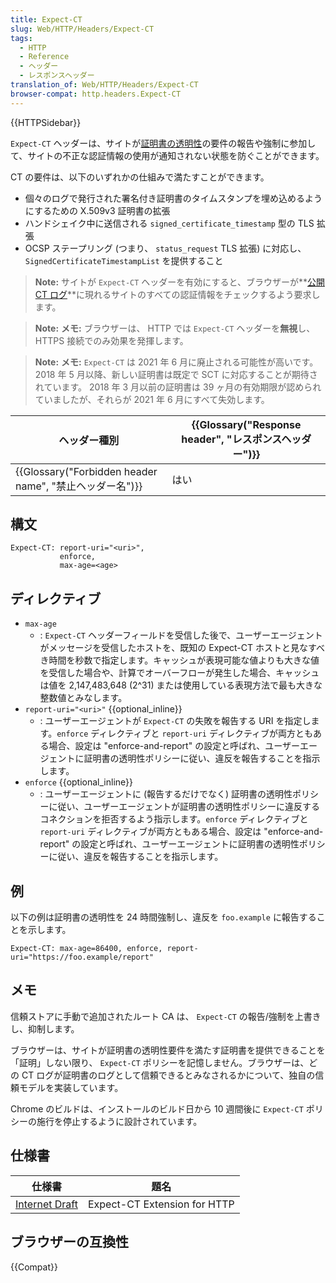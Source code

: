 ```yaml
---
title: Expect-CT
slug: Web/HTTP/Headers/Expect-CT
tags:
  - HTTP
  - Reference
  - ヘッダー
  - レスポンスヘッダー
translation_of: Web/HTTP/Headers/Expect-CT
browser-compat: http.headers.Expect-CT
---
```

{{HTTPSidebar}}

`Expect-CT` ヘッダーは、サイトが[証明書の透明性](/ja/docs/Web/Security/Certificate_Transparency)の要件の報告や強制に参加して、サイトの不正な認証情報の使用が通知されない状態を防ぐことができます。

CT の要件は、以下のいずれかの仕組みで満たすことができます。

- 個々のログで発行された署名付き証明書のタイムスタンプを埋め込めるようにするための X.509v3 証明書の拡張
- ハンドシェイク中に送信される `signed_certificate_timestamp` 型の TLS 拡張
- OCSP ステープリング (つまり、 `status_request` TLS 拡張) に対応し、 `SignedCertificateTimestampList` を提供すること

> **Note:** サイトが `Expect-CT` ヘッダーを有効にすると、ブラウザーが**[公開 CT ログ](https://www.certificate-transparency.org/known-logs)**に現れるサイトのすべての認証情報をチェックするよう要求します。

> **Note:** **メモ:** ブラウザーは、 HTTP では `Expect-CT` ヘッダーを**無視**し、 HTTPS 接続でのみ効果を発揮します。

> **Note:** **メモ:** `Expect-CT` は 2021 年 6 月に廃止される可能性が高いです。 2018 年 5 月以降、新しい証明書は既定で SCT に対応することが期待されています。 2018 年 3 月以前の証明書は 39 ヶ月の有効期限が認められていましたが、それらが 2021 年 6 月にすべて失効します。

| ヘッダー種別                                                                         | {{Glossary("Response header", "レスポンスヘッダー")}} |
| ------------------------------------------------------------------------------------ | ------------------------------------------------------------------------------------ |
| {{Glossary("Forbidden header name", "禁止ヘッダー名")}} | はい                                                                                 |

## 構文

    Expect-CT: report-uri="<uri>",
               enforce,
               max-age=<age>

## ディレクティブ

- `max-age`
  - : `Expect-CT` ヘッダーフィールドを受信した後で、ユーザーエージェントがメッセージを受信したホストを、既知の Expect-CT ホストと見なすべき時間を秒数で指定します。キャッシュが表現可能な値よりも大きな値を受信した場合や、計算でオーバーフローが発生した場合、キャッシュは値を 2,147,483,648 (2^31) または使用している表現方法で最も大きな整数値とみなします。
- `report-uri="<uri>"` {{optional_inline}}
  - : ユーザーエージェントが `Expect-CT` の失敗を報告する URI を指定します。`enforce` ディレクティブと `report-uri` ディレクティブが両方ともある場合、設定は "enforce-and-report" の設定と呼ばれ、ユーザーエージェントに証明書の透明性ポリシーに従い、違反を報告することを指示します。
- `enforce` {{optional_inline}}
  - : ユーザーエージェントに (報告するだけでなく) 証明書の透明性ポリシーに従い、ユーザーエージェントが証明書の透明性ポリシーに違反するコネクションを拒否するよう指示します。`enforce` ディレクティブと `report-uri` ディレクティブが両方ともある場合、設定は "enforce-and-report" の設定と呼ばれ、ユーザーエージェントに証明書の透明性ポリシーに従い、違反を報告することを指示します。

## 例

以下の例は証明書の透明性を 24 時間強制し、違反を `foo.example` に報告することを示します。

    Expect-CT: max-age=86400, enforce, report-uri="https://foo.example/report"

## メモ

信頼ストアに手動で追加されたルート CA は、 `Expect-CT` の報告/強制を上書きし、抑制します。

ブラウザーは、サイトが証明書の透明性要件を満たす証明書を提供できることを「証明」しない限り、 `Expect-CT` ポリシーを記憶しません。ブラウザーは、どの CT ログが証明書のログとして信頼できるとみなされるかについて、独自の信頼モデルを実装しています。

Chrome のビルドは、インストールのビルド日から 10 週間後に `Expect-CT` ポリシーの施行を停止するように設計されています。

## 仕様書

| 仕様書                                                                                  | 題名                         |
| --------------------------------------------------------------------------------------- | ---------------------------- |
| [Internet Draft](https://datatracker.ietf.org/doc/html/draft-ietf-httpbis-expect-ct-08) | Expect-CT Extension for HTTP |

## ブラウザーの互換性

{{Compat}}
